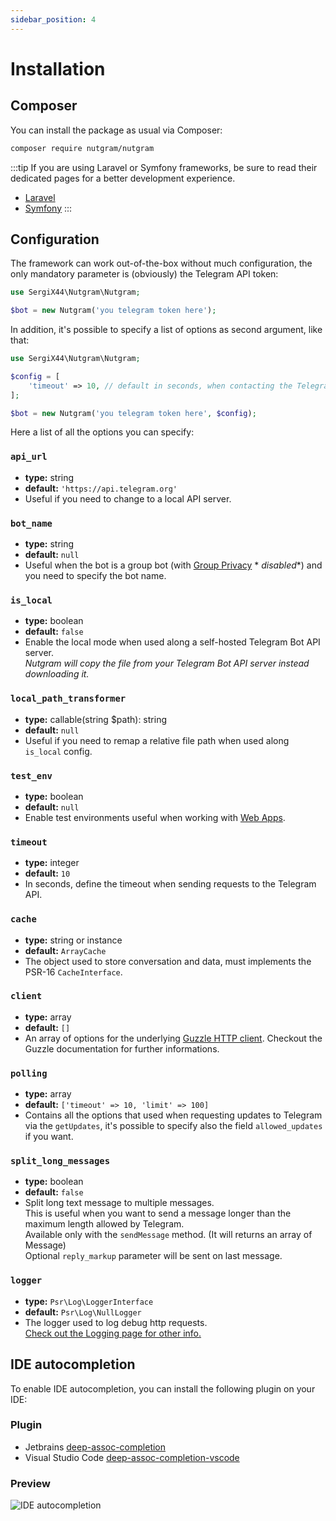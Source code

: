 ```yaml
---
sidebar_position: 4
---
```


# Installation

## Composer

You can install the package as usual via Composer:

```bash
composer require nutgram/nutgram
```

:::tip
If you are using Laravel or Symfony frameworks, be sure to read their dedicated pages for a better
development experience.

- [Laravel](laravel.md)
- [Symfony](symfony.md)
:::

## Configuration

The framework can work out-of-the-box without much configuration, the only mandatory parameter is (obviously) the
Telegram API token:

```php
use SergiX44\Nutgram\Nutgram;

$bot = new Nutgram('you telegram token here');
```

In addition, it's possible to specify a list of options as second argument, like that:

```php
use SergiX44\Nutgram\Nutgram;

$config = [
    'timeout' => 10, // default in seconds, when contacting the Telegram API
];

$bot = new Nutgram('you telegram token here', $config);
```

Here a list of all the options you can specify:

### `api_url`

- **type:** string
- **default:** `'https://api.telegram.org'`
- Useful if you need to change to a local API server.

### `bot_name`

- **type:** string
- **default:** `null`
- Useful when the bot is a group bot (with [Group Privacy](https://core.telegram.org/bots/features#privacy-mode) *
  *disabled**) and you need to specify the bot name.

### `is_local`

- **type:** boolean
- **default:** `false`
- Enable the local mode when used along a self-hosted Telegram Bot API server.<br/>
  _Nutgram will copy the file from your Telegram Bot API server instead downloading it._

### `local_path_transformer`

- **type:** callable(string $path): string
- **default:** `null`
- Useful if you need to remap a relative file path when used along `is_local` config.

### `test_env`

- **type:** boolean
- **default:** `null`
- Enable test environments useful when working with [Web Apps](https://core.telegram.org/bots/webapps#testing-web-apps).

### `timeout`

- **type:** integer
- **default:** `10`
- In seconds, define the timeout when sending requests to the Telegram API.

### `cache`

- **type:** string or instance
- **default:** `ArrayCache`
- The object used to store conversation and data, must implements the PSR-16 `CacheInterface`.

### `client`

- **type:** array
- **default:** `[]`
- An array of options for the underlying [Guzzle HTTP client](https://docs.guzzlephp.org/en/stable/quickstart.html).
  Checkout the Guzzle documentation for further informations.

### `polling`

- **type:** array
- **default:** `['timeout' => 10, 'limit' => 100]`
- Contains all the options that used when requesting updates to Telegram via the `getUpdates`, it's possible to specify
  also the field `allowed_updates` if you want.

### `split_long_messages`

- **type:** boolean
- **default:** `false`
- Split long text message to multiple messages.<br/>
  This is useful when you want to send a message longer than the maximum length allowed by Telegram.<br/>
  Available only with the `sendMessage` method. (It will returns an array of Message)<br/>
  Optional `reply_markup` parameter will be sent on last message.

### `logger`

- **type:** `Psr\Log\LoggerInterface`
- **default:** `Psr\Log\NullLogger`
- The logger used to log debug http requests.<br/>
  [Check out the Logging page for other info.](logging)

## IDE autocompletion

To enable IDE autocompletion, you can install the following plugin on your IDE:

### Plugin

- Jetbrains [deep-assoc-completion](https://plugins.jetbrains.com/plugin/9927-deep-assoc-completion)
- Visual Studio
  Code [deep-assoc-completion-vscode](https://marketplace.visualstudio.com/items?itemName=klesun.deep-assoc-completion-vscode)

### Preview

![IDE autocompletion](https://i.imgur.com/mnsLRsZ.gif)